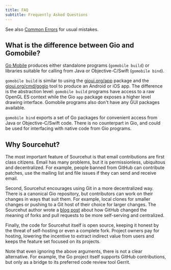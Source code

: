 ```yaml
---
title: FAQ
subtitle: Frequently Asked Questions
---
```


See also [Common Errors](/doc/learn/common-errors) for usual mistakes.

## What is the difference between Gio and Gomobile?

[Go Mobile](https://github.com/golang/mobile) produces either standalone programs
(`gomobile build`) or libraries suitable for calling from Java or Objective-C/Swift
(`gomobile bind`).

`gomobile build` is similar to using the [gioui.org/app](https://gioui.org/app)
package and the [gioui.org/cmd/gogio](https://gioui.org/cmd/gogio) tool to produce an
Android or iOS app. The difference is the abstraction level: `gomobile build` programs
have access to a raw OpenGL ES context while the Gio `app` package exposes a higher
level drawing interface. Gomobile programs also don't have any GUI packages available. 

`gomobile bind` exports a set of Go packages for convenient access from Java or
Objective-C/Swift code. There is no counterpart in Gio, and could be used for
interfacing with native code from Gio programs.

## Why Sourcehut?

The most important feature of Sourcehut is that email contributions are first
class citizens. Email has many problems, but it is permissionless, ubiquitous and
decentralized. For example, people banned from GitHub can contribute patches,
use the mailing list and file issues if they can send and receive email.

Second, Sourcehut encourages using Git in a more decentralized way. There is a
canonical Gio repository, but contributors can work on their changes in ways
that suit them. For example, local clones for smaller changes or pushing to a
Git host of their choice for larger changes. The Sourcehut author wrote a [blog
post](https://drewdevault.com/2019/05/24/What-is-a-fork.html) about how GitHub
changed the meaning of forks and pull requests to be more self-serving and
centralized.

Finally, the code for Sourcehut itself is open source, keeping it honest by the
threat of self-hosting or even a complete fork. Project owners pay for hosting,
lowering the incentive to extract indirect value from users and keeps the
feature set focused on its projects.

Note that even ignoring the above arguments, there is not a clear alternative.
For example, the Go project itself supports GitHub contributions, but only as a
bridge to its preferred code review tool Gerrit.
